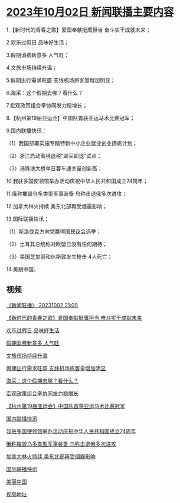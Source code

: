 # [2023年10月02日 新闻联播主要内容](https://tv.cctv.com/lm/xwlb/day/20231002.shtml)

1.【新时代的青春之歌】爱国奉献挺膺担当 奋斗实干成就未来；

2.欢乐过假日 品味好生活；

3.假期消费新意多 人气旺；

4.文旅市场持续升温；

5.假期出行需求旺盛 支线机场旅客量增加明显；

6.海采：这个假期去哪？看什么？

7.宏观政策组合拳协同发力稳增长；

8.【杭州第19届亚运会】中国队首获亚运马术比赛冠军；

9.国内联播快讯：

（1）我国部署实施专精特新中小企业就业创业扬帆计划；

（2）浙江启动离境退税“即买即退”试点；

（3）港珠澳大桥单日客车通关量创新高；

10.我驻多国使领馆举办活动庆祝中华人民共和国成立74周年；

11.俄称摧毁乌多类型军事装备 乌称击退俄多次进攻；

12.加拿大林火持续 美东北部再受烟霾影响；

13.国际联播快讯：

（1）斯洛伐克方向党赢得国民议会选举；

（2）土耳其总统称对欧盟已没有任何期待；

（3）美国芝加哥和休斯敦发生枪击 4人死亡；

14.美丽中国。

## 视频

[《新闻联播》 20231002 21:00](https://tv.cctv.com/2023/10/02/VIDES70CmRSZzxEImNKuu4wi231002.shtml)

[【新时代的青春之歌】爱国奉献挺膺担当 奋斗实干成就未来](https://tv.cctv.com/2023/10/02/VIDE7XmGhZVdQ9cCOAjEY6CX231002.shtml)

[欢乐过假日 品味好生活](https://tv.cctv.com/2023/10/02/VIDEjk1cRO2qkZxyhPSHEnTj231002.shtml)

[假期消费新意多 人气旺](https://tv.cctv.com/2023/10/02/VIDEY8e2O6UixgsSFkdAuugi231002.shtml)

[文旅市场持续升温](https://tv.cctv.com/2023/10/02/VIDE2fpciI0Nfx2bTwHYhDw8231002.shtml)

[假期出行需求旺盛 支线机场旅客量增加明显](https://tv.cctv.com/2023/10/02/VIDEysBb4qPT4eC1ZNxwjifV231002.shtml)

[海采：这个假期去哪？看什么？](https://tv.cctv.com/2023/10/02/VIDEE0tRIRoKsCisezKlCXfI231002.shtml)

[宏观政策组合拳协同发力稳增长](https://tv.cctv.com/2023/10/02/VIDEbqb0LM2ZK9gTDKw00WUb231002.shtml)

[【杭州第19届亚运会】中国队首获亚运马术比赛冠军](https://tv.cctv.com/2023/10/02/VIDEnUnXxuqlMwRLkciiSqdR231002.shtml)

[国内联播快讯](https://tv.cctv.com/2023/10/02/VIDE4vFNtUPoByVEfIusBWo6231002.shtml)

[我驻多国使领馆举办活动庆祝中华人民共和国成立74周年](https://tv.cctv.com/2023/10/02/VIDEjl5YKWJz900rV7G69FgY231002.shtml)

[俄称摧毁乌多类型军事装备 乌称击退俄多次进攻](https://tv.cctv.com/2023/10/02/VIDEuwCNEVaRHHu7EVGPVokt231002.shtml)

[加拿大林火持续 美东北部再受烟霾影响](https://tv.cctv.com/2023/10/02/VIDEkGp8cGyvXgcICLM6MMPc231002.shtml)

[国际联播快讯](https://tv.cctv.com/2023/10/02/VIDERjCKv4FfxDEeX5X5dGex231002.shtml)

[美丽中国](https://tv.cctv.com/2023/10/02/VIDEej9jDwtCRvyeS9OznOFd231002.shtml)

[视频地址](https://tv.cctv.com/lm/xwlb/day/20231002.shtml) 

